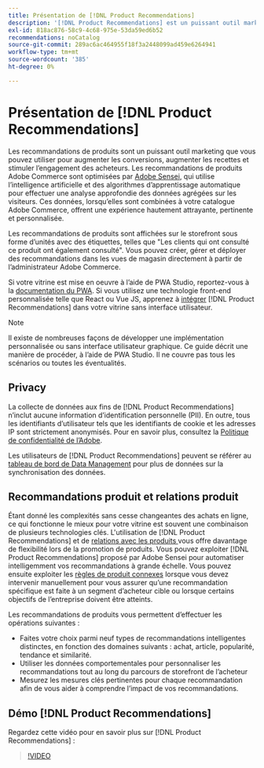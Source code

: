 ```yaml
---
title: Présentation de [!DNL Product Recommendations]
description: '[!DNL Product Recommendations] est un puissant outil marketing que vous pouvez utiliser pour augmenter les conversions, augmenter les recettes et stimuler l’engagement des acheteurs.'
exl-id: 818ac876-58c9-4c68-975e-53da59ed6b52
recommendations: noCatalog
source-git-commit: 289ac6ac464955f18f3a2448099ad459e6264941
workflow-type: tm+mt
source-wordcount: '385'
ht-degree: 0%

---
```


# Présentation de [!DNL Product Recommendations]

Les recommandations de produits sont un puissant outil marketing que vous pouvez utiliser pour augmenter les conversions, augmenter les recettes et stimuler l’engagement des acheteurs. Les recommandations de produits Adobe Commerce sont optimisées par [Adobe Sensei](https://www.adobe.com/sensei.html), qui utilise l’intelligence artificielle et des algorithmes d’apprentissage automatique pour effectuer une analyse approfondie des données agrégées sur les visiteurs. Ces données, lorsqu’elles sont combinées à votre catalogue Adobe Commerce, offrent une expérience hautement attrayante, pertinente et personnalisée.

Les recommandations de produits sont affichées sur le storefront sous forme d’unités avec des étiquettes, telles que &quot;Les clients qui ont consulté ce produit ont également consulté&quot;. Vous pouvez créer, gérer et déployer des recommandations dans les vues de magasin directement à partir de l’administrateur Adobe Commerce.

Si votre vitrine est mise en oeuvre à l’aide de PWA Studio, reportez-vous à la [documentation du PWA](https://developer.adobe.com/commerce/pwa-studio/integrations/product-recommendations/). Si vous utilisez une technologie front-end personnalisée telle que React ou Vue JS, apprenez à [intégrer](headless.md) [!DNL Product Recommendations] dans votre vitrine sans interface utilisateur.

>[!NOTE]
>
>Il existe de nombreuses façons de développer une implémentation personnalisée ou sans interface utilisateur graphique. Ce guide décrit une manière de procéder, à l’aide de PWA Studio. Il ne couvre pas tous les scénarios ou toutes les éventualités.

## Privacy

La collecte de données aux fins de [!DNL Product Recommendations] n’inclut aucune information d’identification personnelle (PII). En outre, tous les identifiants d’utilisateur tels que les identifiants de cookie et les adresses IP sont strictement anonymisés. Pour en savoir plus, consultez la [Politique de confidentialité de l’Adobe](https://www.adobe.com/privacy/policy.html).

Les utilisateurs de [!DNL Product Recommendations] peuvent se référer au [tableau de bord de Data Management](https://experienceleague.adobe.com/docs/commerce-admin/systems/data-transfer/data-dashboard.html) pour plus de données sur la synchronisation des données.

## Recommandations produit et relations produit

Étant donné les complexités sans cesse changeantes des achats en ligne, ce qui fonctionne le mieux pour votre vitrine est souvent une combinaison de plusieurs technologies clés. L&#39;utilisation de [!DNL Product Recommendations] et de [ relations avec les produits ](https://experienceleague.adobe.com/docs/commerce-admin/marketing/promotions/product-relationships/product-relationships.html) vous offre davantage de flexibilité lors de la promotion de produits. Vous pouvez exploiter [!DNL Product Recommendations] proposé par Adobe Sensei pour automatiser intelligemment vos recommandations à grande échelle. Vous pouvez ensuite exploiter les [règles de produit connexes](https://experienceleague.adobe.com/docs/commerce-admin/marketing/promotions/product-relationships/product-related-rules.html) lorsque vous devez intervenir manuellement pour vous assurer qu’une recommandation spécifique est faite à un segment d’acheteur cible ou lorsque certains objectifs de l’entreprise doivent être atteints.

Les recommandations de produits vous permettent d’effectuer les opérations suivantes :

- Faites votre choix parmi neuf types de recommandations intelligentes distinctes, en fonction des domaines suivants : achat, article, popularité, tendance et similarité.
- Utiliser les données comportementales pour personnaliser les recommandations tout au long du parcours de storefront de l’acheteur
- Mesurez les mesures clés pertinentes pour chaque recommandation afin de vous aider à comprendre l’impact de vos recommandations.

## Démo [!DNL Product Recommendations]

Regardez cette vidéo pour en savoir plus sur [!DNL Product Recommendations] :

>[!VIDEO](https://video.tv.adobe.com/v/343991?quality=12)

